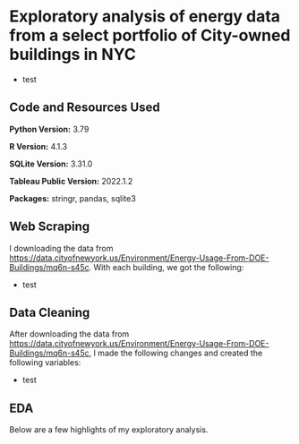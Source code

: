 # Exploratory analysis of energy data from a select portfolio of City-owned buildings in NYC

* test

## Code and Resources Used
**Python Version:** 3.79

**R Version:** 4.1.3

**SQLite Version:** 3.31.0

**Tableau Public Version:** 2022.1.2

**Packages:** stringr, pandas, sqlite3

## Web Scraping
I downloading the data from https://data.cityofnewyork.us/Environment/Energy-Usage-From-DOE-Buildings/mq6n-s45c. With each building, we got the following:

* test

## Data Cleaning
After downloading the data from https://data.cityofnewyork.us/Environment/Energy-Usage-From-DOE-Buildings/mq6n-s45c, I made the following changes and created the following variables:

* test

## EDA
Below are a few highlights of my exploratory analysis.

